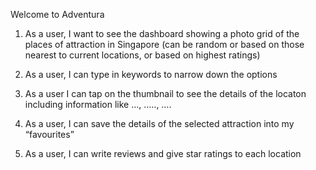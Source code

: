 Welcome to Adventura

1. As a user, I want to see the dashboard showing a photo grid of the places of attraction in Singapore (can be random or based on those nearest to current locations, or based on highest ratings)

2. As a user, I can type in keywords to narrow down the options

3. As a user I can tap on the thumbnail to see the details of the locaton including information like …, ….., ….

4. As a user, I can save the details of the selected attraction into my “favourites”

5. As a user, I can write reviews and give star ratings to each location
